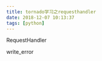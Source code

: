 ```yaml
---
title: tornado学习之requesthandler
date: 2018-12-07 10:13:37
tags: [python]
---
```


RequestHandler


write_error
